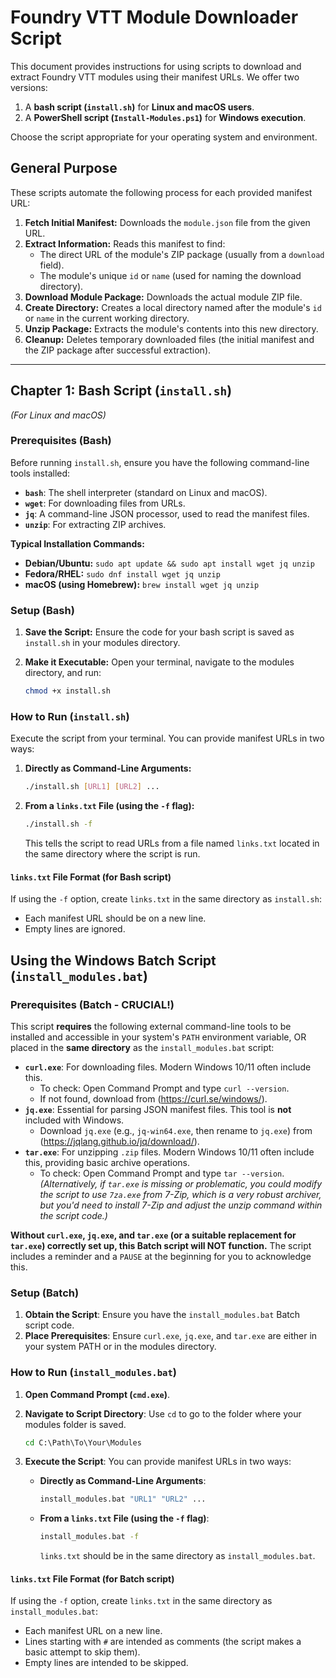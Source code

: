 # Foundry VTT Module Downloader Script

This document provides instructions for using scripts to download and extract Foundry VTT modules using their manifest URLs. We offer two versions:

1.  A **bash script (`install.sh`)** for **Linux and macOS users**.
2.  A **PowerShell script (`Install-Modules.ps1`)** for **Windows execution**.

Choose the script appropriate for your operating system and environment.

## General Purpose

These scripts automate the following process for each provided manifest URL:

1.  **Fetch Initial Manifest:** Downloads the `module.json` file from the given URL.
2.  **Extract Information:** Reads this manifest to find:
    * The direct URL of the module's ZIP package (usually from a `download` field).
    * The module's unique `id` or `name` (used for naming the download directory).
3.  **Download Module Package:** Downloads the actual module ZIP file.
4.  **Create Directory:** Creates a local directory named after the module's `id` or `name` in the current working directory.
5.  **Unzip Package:** Extracts the module's contents into this new directory.
6.  **Cleanup:** Deletes temporary downloaded files (the initial manifest and the ZIP package after successful extraction).

---

## Chapter 1: Bash Script (`install.sh`)
*(For Linux and macOS)*


### Prerequisites (Bash)

Before running `install.sh`, ensure you have the following command-line tools installed:

* **`bash`**: The shell interpreter (standard on Linux and macOS).
* **`wget`**: For downloading files from URLs.
* **`jq`**: A command-line JSON processor, used to read the manifest files.
* **`unzip`**: For extracting ZIP archives.

**Typical Installation Commands:**
* **Debian/Ubuntu:** `sudo apt update && sudo apt install wget jq unzip`
* **Fedora/RHEL:** `sudo dnf install wget jq unzip`
* **macOS (using Homebrew):** `brew install wget jq unzip`

### Setup (Bash)

1.  **Save the Script:** Ensure the code for your bash script is saved as `install.sh` in your modules directory.
2.  **Make it Executable:** Open your terminal, navigate to the modules directory, and run:
  
    ```bash
    chmod +x install.sh
    ```

### How to Run (`install.sh`)

Execute the script from your terminal. You can provide manifest URLs in two ways:

1.  **Directly as Command-Line Arguments:**
    ```bash
    ./install.sh [URL1] [URL2] ...
    ```

2.  **From a `links.txt` File (using the `-f` flag):**
    ```bash
    ./install.sh -f
    ```
    This tells the script to read URLs from a file named `links.txt` located in the same directory where the script is run.

#### `links.txt` File Format (for Bash script)

If using the `-f` option, create `links.txt` in the same directory as `install.sh`:
* Each manifest URL should be on a new line.
* Empty lines are ignored.

## Using the Windows Batch Script (`install_modules.bat`)

### Prerequisites (Batch - CRUCIAL!)

This script **requires** the following external command-line tools to be installed and accessible in your system's `PATH` environment variable, OR placed in the **same directory** as the `install_modules.bat` script:

* **`curl.exe`**: For downloading files. Modern Windows 10/11 often include this.
    * To check: Open Command Prompt and type `curl --version`.
    * If not found, download from (https://curl.se/windows/).
* **`jq.exe`**: Essential for parsing JSON manifest files. This tool is **not** included with Windows.
    * Download `jq.exe` (e.g., `jq-win64.exe`, then rename to `jq.exe`) from (https://jqlang.github.io/jq/download/).
* **`tar.exe`**: For unzipping `.zip` files. Modern Windows 10/11 often include this, providing basic archive operations.
    * To check: Open Command Prompt and type `tar --version`.
    *(Alternatively, if `tar.exe` is missing or problematic, you could modify the script to use `7za.exe` from 7-Zip, which is a very robust archiver, but you'd need to install 7-Zip and adjust the unzip command within the script code.)*

**Without `curl.exe`, `jq.exe`, and `tar.exe` (or a suitable replacement for `tar.exe`) correctly set up, this Batch script will NOT function.** The script includes a reminder and a `PAUSE` at the beginning for you to acknowledge this.

### Setup (Batch)

1.  **Obtain the Script**: Ensure you have the `install_modules.bat` Batch script code.
2.  **Place Prerequisites**: Ensure `curl.exe`, `jq.exe`, and `tar.exe` are either in your system PATH or in the modules directory.

### How to Run (`install_modules.bat`)

1.  **Open Command Prompt (`cmd.exe`)**.
2.  **Navigate to Script Directory**: Use `cd` to go to the folder where your modules folder is saved.
    ```cmd
    cd C:\Path\To\Your\Modules
    ```
3.  **Execute the Script**:
    You can provide manifest URLs in two ways:

    * **Directly as Command-Line Arguments**:
        ```cmd
        install_modules.bat "URL1" "URL2" ...
        ```

    * **From a `links.txt` File (using the `-f` flag)**:
        ```cmd
        install_modules.bat -f
        ```
        `links.txt` should be in the same directory as `install_modules.bat`.

#### `links.txt` File Format (for Batch script)

If using the `-f` option, create `links.txt` in the same directory as `install_modules.bat`:
* Each manifest URL on a new line.
* Lines starting with `#` are intended as comments (the script makes a basic attempt to skip them).
* Empty lines are intended to be skipped.
